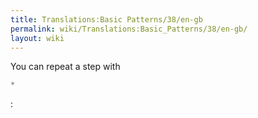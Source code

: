 ```yaml
---
title: Translations:Basic Patterns/38/en-gb
permalink: wiki/Translations:Basic_Patterns/38/en-gb/
layout: wiki
---
```


You can repeat a step with

``` Haskell
*
```

:
